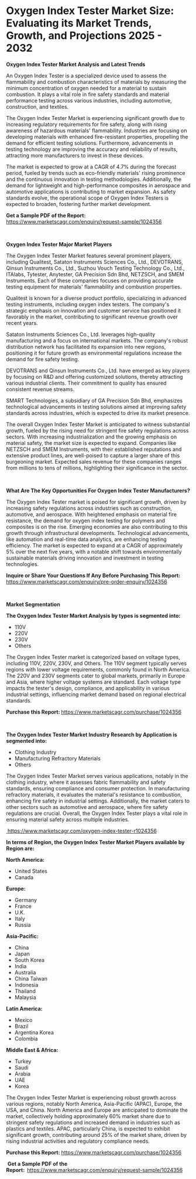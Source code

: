 <p><h1>Oxygen Index Tester Market Size: Evaluating its Market Trends, Growth, and Projections 2025 - 2032</h1></p><p><strong>Oxygen Index Tester Market Analysis and Latest Trends</strong></p>
<p><p>An Oxygen Index Tester is a specialized device used to assess the flammability and combustion characteristics of materials by measuring the minimum concentration of oxygen needed for a material to sustain combustion. It plays a vital role in fire safety standards and material performance testing across various industries, including automotive, construction, and textiles.</p><p>The Oxygen Index Tester Market is experiencing significant growth due to increasing regulatory requirements for fire safety, along with rising awareness of hazardous materials' flammability. Industries are focusing on developing materials with enhanced fire-resistant properties, propelling the demand for efficient testing solutions. Furthermore, advancements in testing technology are improving the accuracy and reliability of results, attracting more manufacturers to invest in these devices.</p><p>The market is expected to grow at a CAGR of 4.7% during the forecast period, fueled by trends such as eco-friendly materials' rising prominence and the continuous innovation in testing methodologies. Additionally, the demand for lightweight and high-performance composites in aerospace and automotive applications is contributing to market expansion. As safety standards evolve, the operational scope of Oxygen Index Testers is expected to broaden, fostering further market development.</p></p>
<p><strong>Get a Sample PDF of the Report:&nbsp;</strong> <a href="https://www.marketscagr.com/enquiry/request-sample/1024356?utm_campaign=1948&utm_medium=2&utm_source=Github&utm_content=ia&utm_term=16042025&utm_id=oxygen-index-tester">https://www.marketscagr.com/enquiry/request-sample/1024356</a></p>
<p>&nbsp;</p>
<p><strong>Oxygen Index Tester Major Market Players</strong></p>
<p><p>The Oxygen Index Tester Market features several prominent players, including Qualitest, Sataton Instruments Sciences Co., Ltd., DEVOTRANS, Qinsun Instruments Co., Ltd., Suzhou Vouch Testing Technology Co., Ltd., ITAlabs, Tytester, Anytester, GA Precision Sdn Bhd, NETZSCH, and SMEM Instruments. Each of these companies focuses on providing accurate testing equipment for materials' flammability and combustion properties.</p><p>Qualitest is known for a diverse product portfolio, specializing in advanced testing instruments, including oxygen index testers. The company's strategic emphasis on innovation and customer service has positioned it favorably in the market, contributing to significant revenue growth over recent years.</p><p>Sataton Instruments Sciences Co., Ltd. leverages high-quality manufacturing and a focus on international markets. The company's robust distribution network has facilitated its expansion into new regions, positioning it for future growth as environmental regulations increase the demand for fire safety testing.</p><p>DEVOTRANS and Qinsun Instruments Co., Ltd. have emerged as key players by focusing on R&D and offering customized solutions, thereby attracting various industrial clients. Their commitment to quality has ensured consistent revenue streams.</p><p>SMART Technologies, a subsidiary of GA Precision Sdn Bhd, emphasizes technological advancements in testing solutions aimed at improving safety standards across industries, which is expected to drive its market presence.</p><p>The overall Oxygen Index Tester Market is anticipated to witness substantial growth, fueled by the rising need for stringent fire safety regulations across sectors. With increasing industrialization and the growing emphasis on material safety, the market size is expected to expand. Companies like NETZSCH and SMEM Instruments, with their established reputations and extensive product lines, are well-poised to capture a larger share of this burgeoning market. Expected sales revenue for these companies ranges from millions to tens of millions, highlighting their significance in the sector.</p></p>
<p>&nbsp;</p>
<p><strong>What Are The Key Opportunities For Oxygen Index Tester Manufacturers?</strong></p>
<p><p>The Oxygen Index Tester market is poised for significant growth, driven by increasing safety regulations across industries such as construction, automotive, and aerospace. With heightened emphasis on material fire resistance, the demand for oxygen index testing for polymers and composites is on the rise. Emerging economies are also contributing to this growth through infrastructural developments. Technological advancements, like automation and real-time data analytics, are enhancing testing efficiency. The market is expected to expand at a CAGR of approximately 5% over the next five years, with a notable shift towards environmentally sustainable materials driving innovation and investment in testing technologies.</p></p>
<p><strong>Inquire or Share Your Questions If Any Before Purchasing This Report:</strong> <a href="https://www.marketscagr.com/enquiry/pre-order-enquiry/1024356?utm_campaign=1948&utm_medium=2&utm_source=Github&utm_content=ia&utm_term=16042025&utm_id=oxygen-index-tester">https://www.marketscagr.com/enquiry/pre-order-enquiry/1024356</a></p>
<p>&nbsp;</p>
<p><strong>Market Segmentation</strong></p>
<p><strong>The Oxygen Index Tester Market Analysis by types is segmented into:</strong></p>
<p><ul><li>110V</li><li>220V</li><li>230V</li><li>Others</li></ul></p>
<p><p>The Oxygen Index Tester market is categorized based on voltage types, including 110V, 220V, 230V, and Others. The 110V segment typically serves regions with lower voltage requirements, commonly found in North America. The 220V and 230V segments cater to global markets, primarily in Europe and Asia, where higher voltage systems are standard. Each voltage type impacts the tester's design, compliance, and applicability in various industrial settings, influencing market demand based on regional electrical standards.</p></p>
<p><strong>Purchase this Report:&nbsp;</strong><a href="https://www.marketscagr.com/purchase/1024356?utm_campaign=1948&utm_medium=2&utm_source=Github&utm_content=ia&utm_term=16042025&utm_id=oxygen-index-tester">https://www.marketscagr.com/purchase/1024356</a></p>
<p>&nbsp;</p>
<p><strong>The Oxygen Index Tester Market Industry Research by Application is segmented into:</strong></p>
<p><ul><li>Clothing Industry</li><li>Manufacturing Refractory Materials</li><li>Others</li></ul></p>
<p><p>The Oxygen Index Tester Market serves various applications, notably in the clothing industry, where it assesses fabric flammability and safety standards, ensuring compliance and consumer protection. In manufacturing refractory materials, it evaluates the material's resistance to combustion, enhancing fire safety in industrial settings. Additionally, the market caters to other sectors such as automotive and aerospace, where fire safety regulations are crucial. Overall, the Oxygen Index Tester plays a vital role in ensuring material safety across multiple industries.</p></p>
<p><a href="https://www.marketscagr.com/oxygen-index-tester-r1024356?utm_campaign=1948&utm_medium=2&utm_source=Github&utm_content=ia&utm_term=16042025&utm_id=oxygen-index-tester">&nbsp;https://www.marketscagr.com/oxygen-index-tester-r1024356</a></p>
<p><strong>In terms of Region, the Oxygen Index Tester Market Players available by Region are:</strong></p>
<p>
    <p> <strong> North America: </strong>
        <ul>
            <li>United States</li>
            <li>Canada</li>
        </ul>
        </p> 
    <p> <strong> Europe: </strong>
        <ul>
            <li>Germany</li>
            <li>France</li>
            <li>U.K.</li>
            <li>Italy</li>
            <li>Russia</li>
        </ul>
        </p> 
    <p> <strong> Asia-Pacific: </strong>
        <ul>
            <li>China</li>
            <li>Japan</li>
            <li>South Korea</li>
            <li>India</li>
            <li>Australia</li>
            <li>China Taiwan</li>
            <li>Indonesia</li>
            <li>Thailand</li>
            <li>Malaysia</li>
        </ul>
        </p> 
    <p> <strong> Latin America: </strong>
        <ul>
            <li>Mexico</li>
            <li>Brazil</li>
            <li>Argentina Korea</li>
            <li>Colombia</li>
        </ul>
        </p> 
    <p> <strong> Middle East & Africa: </strong>
        <ul>
            <li>Turkey</li>
            <li>Saudi</li>
            <li>Arabia</li>
            <li>UAE</li>
            <li>Korea</li>
        </ul>
    </p>
    </p>
<p><p>The Oxygen Index Tester Market is experiencing robust growth across various regions, notably North America, Asia-Pacific (APAC), Europe, the USA, and China. North America and Europe are anticipated to dominate the market, collectively holding approximately 60% market share due to stringent safety regulations and increased demand in industries such as plastics and textiles. APAC, particularly China, is expected to exhibit significant growth, contributing around 25% of the market share, driven by rising industrial activities and regulatory compliance needs.</p></p>
<p><strong>Purchase this Report: </strong><a href="https://www.marketscagr.com/purchase/1024356?utm_campaign=1948&utm_medium=2&utm_source=Github&utm_content=ia&utm_term=16042025&utm_id=oxygen-index-tester">https://www.marketscagr.com/purchase/1024356</a></p>
<p>&nbsp;<strong>Get a Sample PDF of the Report:&nbsp;&nbsp;</strong><a href="https://www.marketscagr.com/enquiry/request-sample/1024356?utm_campaign=1948&utm_medium=2&utm_source=Github&utm_content=ia&utm_term=16042025&utm_id=oxygen-index-tester">https://www.marketscagr.com/enquiry/request-sample/1024356</a></p>
<p><strong></strong></p>
<p><p></p><p></p><p></p></p>